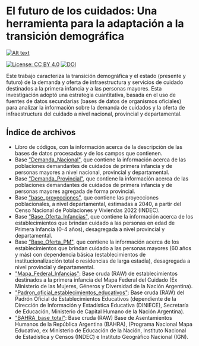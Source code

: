 # El futuro de los cuidados: Una herramienta para la adaptación a la transición demográfica

[![Alt text](https://fund.ar/wp-content/uploads/2025/02/iStock-534540721.jpg)](https://fund.ar/publicacion/el-futuro-de-los-cuidados-una-herramienta-para-la-adaptacion-a-la-transicion-demografica/)

[![License: CC BY 4.0](https://img.shields.io/badge/License-CC%20BY%20NC%20SA%204.0-lightgrey.svg)](https://creativecommons.org/licenses/by/4.0/)
[![DOI](https://zenodo.org/badge/888566125.svg)](https://doi.org/10.5281/zenodo.15002873)

Este trabajo caracteriza la transición demográfica y el estado (presente y futuro) de la demanda y oferta de infraestructura y servicios de cuidado destinados a la primera infancia y a las personas mayores. 
Esta investigación adoptó una estrategia cuantitativa, basada en el uso de fuentes de datos secundarias (bases de datos de organismos oficiales) para analizar la información sobre la demanda de cuidados y la oferta de infraestructura del cuidado a nivel nacional, provincial y departamental. 

## Índice de archivos

- Libro de códigos, con la información acerca de la descripción de las bases de datos procesadas y de los campos que contienen.
- Base ["Demanda_Nacional"](Data/Demanda_Nacional.csv), que contiene la información acerca de las poblaciones demandantes de cuidados de primera infancia y de personas mayores a nivel nacional, provincial y departamental.
- Base ["Demanda_Provincial"](Data/Demanda_Provincial.csv), que contiene la información acerca de las poblaciones demandantes de cuidados de primera infancia y de personas mayores agregada de forma provincial.
- Base ["base_proyecciones"](Data/base_proyecciones.csv), que contiene las proyecciones poblacionales, a nivel departamental, estimadas a 2040, a partir del Censo Nacional de Poblaciones y Viviendas 2022 (INDEC).
- Base ["Base_Oferta_Infancias"](Data/Base_Oferta_Infancias.csv), que contiene la información acerca de los establecimientos que brindan cuidado a las personas en edad de Primera Infancia (0-4 años), desagregada a nivel provincial y departamental.
- Base ["Base_Oferta_PM"](Data/Base_Oferta_PM.csv), que contiene la información acerca de los establecimientos que brindan cuidado a las personas mayores (60 años y más) con dependencia básica (establecimientos de institucionalización total o residencias de larga estadía), desagregada a nivel provincial y departamental.
- ["Mapa_Federal_Infancias"](Data/RAW/Mapa_Federal_Infancias): Base cruda (RAW) de establecimientos destinados a la primera infancia del Mapa Federal del Cuidado (Ex Ministerio de las Mujeres, Géneros y Diversidad de la Nación Argentina).
- ["Padron_oficial_establecimientos_educativos"](Data/RAW/Padron_oficial_establecimientos_educativos): Base cruda (RAW) del Padrón Oficial de Establecimientos Educativos (dependiente de la Dirección de Información y Estadística Educativa (DINIECE), Secretaría de Educación, Ministerio de Capital Humano de la Nación Argentina).
- ["BAHRA_base_total"](Data/RAW/BAHRA_base_total): Base cruda (RAW) Base de Asentamientos Humanos de la República Argentina (BAHRA), (Programa Nacional Mapa Educativo, ex Ministerio de Educación de la Nación, Instituto Nacional de Estadística y Censos (INDEC) e Instituto Geográfico Nacional (IGN).




